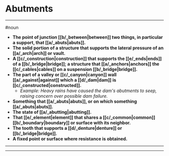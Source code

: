 # Abutments
---
#noun
- **The point of junction [[b/_between|between]] two things, in particular a support, that [[a/_abuts|abuts]].**
- **The solid portion of a structure that supports the lateral pressure of an [[a/_arch|arch]] or vault.**
- **A [[c/_construction|construction]] that supports the [[e/_ends|ends]] of a [[b/_bridge|bridge]]; a structure that [[a/_anchors|anchors]] the [[c/_cables|cables]] on a suspension [[b/_bridge|bridge]].**
- **The part of a valley or [[c/_canyon|canyon]] wall [[a/_against|against]] which a [[d/_dam|dam]] is [[c/_constructed|constructed]].**
	- _Example: Heavy rains have caused the dam's abutments to seep, raising concern over possible dam failure._
- **Something that [[a/_abuts|abuts]], or on which something [[a/_abuts|abuts]].**
- **The state of [[a/_abutting|abutting]].**
- **That [[e/_element|element]] that shares a [[c/_common|common]] [[b/_boundary|boundary]] or surface with its neighbor.**
- **The tooth that supports a [[d/_denture|denture]] or [[b/_bridge|bridge]].**
- **A fixed point or surface where resistance is obtained.**
---
---
